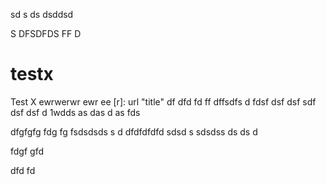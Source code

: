 
sd
s
ds
dsddsd



S
DFSDFDS
FF
D

# testx
Test X
ewrwerwr
ewr
ee
[r]: url "title"
df
dfd
fd
ff
dffsdfs
d
fdsf
dsf
dsf
sdf
dsf
dsf
d
1wdds
as
das
d
as
fds



dfgfgfg
fdg
fg
fsdsdsds
s
d
dfdfdfdfd
sdsd
s
sdsdss
ds
ds
d

fdgf
gfd



dfd
fd
